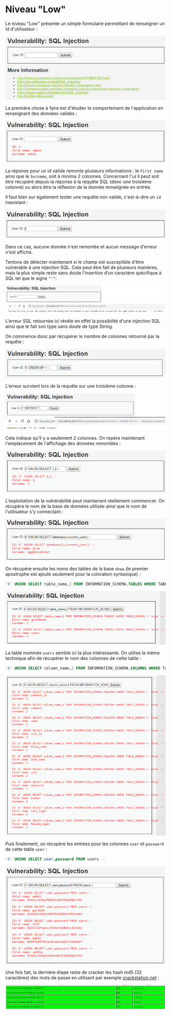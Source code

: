 # Niveau "Low"

Le niveau "Low" présente un simple formulaire permettant de renseigner un id d'utilisateur :

![](../../../../.gitbook/assets/57fe8ea0b980a99aef79795098c5d98a.png)

La première chose à faire est d'étudier le comportement de l'application en renseignant des données valides :

![](../../../../.gitbook/assets/06d6e13cd7524489e12b62fc16b77c8c.png)

La réponse pour un id valide remonte plusieurs informations : le `First name` ainsi que le `Surname`, soit à minima 2 colonnes. Concernant l’`id` il peut soit être  récupéré depuis la réponse à la requête SQL \(donc une troisième colonne\) ou alors être la réflexion de la donnée renseignée en entrée.

Il faut bien sur également tester une requête non valide, c'est-à-dire un `id` inexistant :

![](../../../../.gitbook/assets/9ab8b2fd2ff2b0b0e7fa8513a31db32b.png)

Dans ce cas, aucune donnée n'est remontée et aucun message d'erreur n'est affiché.

Tentons de détecter maintenant si le champ est susceptible d'être vulnérable à une injection SQL. Cela peut être fait de plusieurs manières, mais la plus simple reste sans doute l’insertion d’un caractère spécifique à SQL tel que le signe `"'"`:

![](../../../../.gitbook/assets/e2d71f8f21b72d24b044b313908a9c49.png)

L'erreur SQL retournée ici révèle en effet la possibilité d'une injection SQL ainsi que le fait son type sans doute de type String.

On commence donc par récupérer le nombre de colonnes retourné par la requête :

![](../../../../.gitbook/assets/f968a78f1c7876dc92aae3e6d10f05e7.png)

L'erreur survient lors de la requête sur une troisième colonne :

![](../../../../.gitbook/assets/72df5d3112b5250c63b2812c52ae7589.png)

Cela indique qu'il y a seulement 2 colonnes. On repère maintenant l'emplacement de l'affichage des données remontées :

![](../../../../.gitbook/assets/bb6a2810ddeee823d8faf898bb822a91.png)

L'exploitation de la vulnérabilité peut maintenant réellement commencer. On récupère le nom de la base de données utilisée ainsi que le nom de l'utilisateur s'y connectant :

![](../../../../.gitbook/assets/239580b27e02172e74c281875032a234.png)

On récupère ensuite les noms des tables de la base `dvwa` \(le premier apostrophe est ajouté seulement pour la coloration syntaxique\) :

```sql
'6' UNION SELECT table_name,2 FROM INFORMATION_SCHEMA.TABLES WHERE TABLE_SCHEMA = 'dvwa' -- 
```

![](../../../../.gitbook/assets/a60cc14189f8f11d25213e9743077725.png)

La table nommée `users` semble ici la plus intéressante. On utilise la même technique afin de récupérer le nom des colonnes de cette table :

```sql
'6' UNION SELECT column_name,2 FROM INFORMATION_SCHEMA.COLUMNS WHERE TABLE_SCHEMA = 'dvwa' -- 
```

![](../../../../.gitbook/assets/4c3426e0d20a9b047fb1e6545b25e104.png)

Puis finalement, on récupère les entrées pour les colonnes `user` et `password` de cette table `user` :

```sql
'6' UNION SELECT user,password FROM users -- 
```

![](../../../../.gitbook/assets/0972536dd708ca239a89054f65b5b4c7.png)

Une fois fait, la dernière étape reste de cracker les hash md5 \(32 caractères\) des mots de passe en utilisant par exemple [crackstation.net](https://crackstation.net/) :

![](../../../../.gitbook/assets/80ef0f7a16a8a069f943e801429ef8f7%20%281%29.png)

